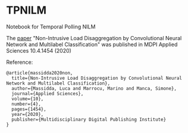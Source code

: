 # TPNILM
Notebook for Temporal Polling NILM

The [paper](https://www.mdpi.com/2076-3417/10/4/1454) "Non-Intrusive Load Disaggregation by Convolutional Neural Network and Multilabel Classification" was published in MDPI Applied Sciences 10.4.1454 (2020)

Reference:

```
@article{massidda2020non,
  title={Non-Intrusive Load Disaggregation by Convolutional Neural Network and Multilabel Classification},
  author={Massidda, Luca and Marrocu, Marino and Manca, Simone},
  journal={Applied Sciences},
  volume={10},
  number={4},
  pages={1454},
  year={2020},
  publisher={Multidisciplinary Digital Publishing Institute}
}
```
